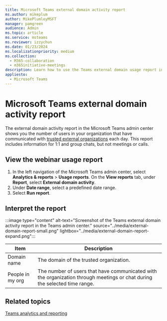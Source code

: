 ```yaml
---
title: Microsoft Teams external domain activity report
ms.author: mikeplum
author: MikePlumleyMSFT
manager: pamgreen
audience: Admin
ms.topic: article
ms.service: msteams
ms.reviewer: izzychun
ms.date: 01/23/2024
ms.localizationpriority: medium
ms.collection: 
  - M365-collaboration
  - m365initiative-meetings
description: Learn how to use the Teams external domain usage report in the Microsoft Teams admin center to get an overview of external domain activity in your organization.
appliesto: 
  - Microsoft Teams
---
```

# Microsoft Teams external domain activity report

The external domain activity report in the Microsoft Teams admin center shows you the number of users in your organization that have communicated with [trusted external organizations](/microsoftteams/trusted-organizations-external-meetings-chat?tabs=organization-settings#specify-trusted-microsoft-365-organizations) each day. This report includes information for 1:1 and group chats, but not meetings or calls.

## View the webinar usage report

1. In the left navigation of the Microsoft Teams admin center, select **Analytics & reports** > **Usage reports**. On the **View reports** tab, under **Report**, select **External domain activity**.
1. Under **Date range**, select a predefined date range.
1. Select **Run report**.  

## Interpret the report

:::image type="content" alt-text="Screenshot of the Teams external domain activity report in the Teams admin center." source="../media/external-domain-report-small.png" lightbox="../media/external-domain-report-expand.png":::

|Item |Description  |
|--------|-------------|
|Domain name|The domain of the trusted organization.|
|People in my org|The number of users that have communicated with the organization through meetings or chat during the selected time range.|

## Related topics

[Teams analytics and reporting](teams-reporting-reference.md)
